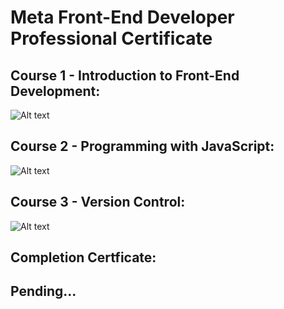 # Meta Front-End Developer Professional Certificate

## Course 1 - Introduction to Front-End Development:
![Alt text](https://s3.amazonaws.com/coursera_assets/meta_images/generated/CERTIFICATE_LANDING_PAGE/CERTIFICATE_LANDING_PAGE~JMBM5FNSLENL/CERTIFICATE_LANDING_PAGE~JMBM5FNSLENL.jpeg "Course 1")

## Course 2 - Programming with JavaScript:
![Alt text](https://s3.amazonaws.com/coursera_assets/meta_images/generated/CERTIFICATE_LANDING_PAGE/CERTIFICATE_LANDING_PAGE~Q3JGHTMC2EW3/CERTIFICATE_LANDING_PAGE~Q3JGHTMC2EW3.jpeg "Course 2")

## Course 3 - Version Control:
![Alt text](https://s3.amazonaws.com/coursera_assets/meta_images/generated/CERTIFICATE_LANDING_PAGE/CERTIFICATE_LANDING_PAGE~SFXBR9UPLHXZ/CERTIFICATE_LANDING_PAGE~SFXBR9UPLHXZ.jpeg "Course 3")


## Completion Certficate:
## Pending...